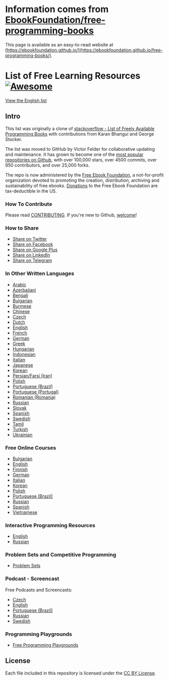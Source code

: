 # Information comes from [EbookFoundation/free-programming-books](https://github.com/EbookFoundation/free-programming-books)
This page is available as an easy-to-read website at [https://ebookfoundation.github.io/](https://ebookfoundation.github.io/free-programming-books/).

# List of Free Learning Resources [![Awesome](https://cdn.rawgit.com/sindresorhus/awesome/d7305f38d29fed78fa85652e3a63e154dd8e8829/media/badge.svg)](https://github.com/sindresorhus/awesome)

[View the English list](/free-programming-books.md)

## Intro
This list was originally a clone of [stackoverflow - List of Freely Available Programming Books](http://web.archive.org/web/20130824154208/http://stackoverflow.com/a/392926) with contributions from Karan Bhangui and George Stocker.

The list was moved to GitHub by Victor Felder for collaborative updating and maintenance. It has grown to become one of the [most popular repositories on Github](https://octoverse.github.com/), with over 100,000 stars, over 4500 commits, over 950 contributors, and over 25,000 forks.

The repo is now administered by the [Free Ebook Foundation](https://ebookfoundation.org), a not-for-profit organization devoted to promoting the creation, distribution, archiving and sustainability of free ebooks. [Donations](https://ebookfoundation.org/contributions.html) to the Free Ebook Foundation are tax-deductible in the US.

### How To Contribute

Please read [CONTRIBUTING](/CONTRIBUTING.md). If you're new to Github, [welcome](/HOWTO.md)!

### How to Share
+ [Share on Twitter](http://twitter.com/home?status=https://github.com/EbookFoundation/free-programming-books%0AFree%20Programming%20Books)
+ [Share on Facebook](http://www.facebook.com/sharer/sharer.php?s=100&p[url]=https://github.com/EbookFoundation/free-programming-books&p[images][0]=&p[title]=Free%20Programming%20Books&p[summary]=)
+ [Share on Google Plus](https://plus.google.com/share?url=https://github.com/EbookFoundation/free-programming-books)
+ [Share on LinkedIn](http://www.linkedin.com/shareArticle?mini=true&url=https://github.com/EbookFoundation/free-programming-books&title=Free%20Programming%20Books&summary=&source=)
+ [Share on Telegram](https://t.me/share/url?url=https://github.com/EbookFoundation/free-programming-books)


### In Other Written Languages
+ [Arabic](/free-programming-books-ar.md)
+ [Azerbaijani](/free-programming-books-az.md)
+ [Bengali](/free-programming-books-bl.md)
+ [Bulgarian](/free-programming-books-bg.md)
+ [Burmese](/free-programming-books-mm.md)
+ [Chinese](/free-programming-books-zh.md)
+ [Czech](/free-programming-books-cs.md)
+ [Dutch](/free-programming-books-nl.md)
+ [English](/free-programming-books.md)
+ [French](/free-programming-books-fr.md)
+ [German](/free-programming-books-de.md)
+ [Greek](/free-programming-books-gr.md)
+ [Hungarian](/free-programming-books-hu.md)
+ [Indonesian](/free-programming-books-id.md)
+ [Italian](/free-programming-books-it.md)
+ [Japanese](/free-programming-books-ja.md)
+ [Korean](/free-programming-books-ko.md)
+ [Persian/Farsi (Iran)](/free-programming-books-fa_IR.md)
+ [Polish](/free-programming-books-pl.md)
+ [Portuguese (Brazil)](/free-programming-books-pt_BR.md)
+ [Portuguese (Portugal)](/free-programming-books-pt_PT.md)
+ [Romanian (Romania)](/free-programming-books-ro.md)
+ [Russian](/free-programming-books-ru.md)
+ [Slovak](/free-programming-books-sk.md)
+ [Spanish](/free-programming-books-es.md)
+ [Swedish](/free-programming-books-se.md)
+ [Tamil](/free-programming-books-ta.md)
+ [Turkish](/free-programming-books-tr.md)
+ [Ukrainian](/free-programming-books-ua.md)


### Free Online Courses
+ [Bulgarian](/free-courses-bg.md)
+ [English](/free-courses-en.md)
+ [Finnish](/free-courses-fi.md)
+ [German](/free-courses-de.md)
+ [Italian](/free-courses-it.md)
+ [Korean](/free-courses-ko.md)
+ [Polish](/free-courses-pl.md)
+ [Portuguese (Brazil)](/free-courses-pt_BR.md)
+ [Russian](/free-courses-ru.md)
+ [Spanish](/free-courses-es.md)
+ [Vietnamese](/free-courses-vi.md)


### Interactive Programming Resources
+ [English](/free-programming-interactive-tutorials-en.md)
+ [Russian](/free-programming-interactive-tutorials-ru.md)


### Problem Sets and Competitive Programming
+ [Problem Sets](/problem-sets-competitive-programming.md)


### Podcast - Screencast
Free Podcasts and Screencasts:

+ [Czech](/free-podcasts-screencasts-cs.md)
+ [English](/free-podcasts-screencasts-en.md)
+ [Portuguese (Brazil)](/free-podcasts-screencasts-pt_BR.md)
+ [Russian](/free-podcasts-screencasts-ru.md)
+ [Swedish](/free-podcasts-screencasts-se.md)


### Programming Playgrounds
+ [Free Programming Playgrounds](/free-programming-playgrounds.md)

## License
Each file included in this repository is licensed under the [CC BY License](/LICENSE).


